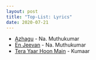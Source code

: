 ```yaml
---
layout: post
title: "Top-List: Lyrics"
date: 2020-07-21
---
```


* [Azhagu](https://www.youtube.com/watch?v=xdhY-uRL0Gw) - Na. Muthukumar
* [En Jeevan](https://www.youtube.com/watch?v=H3GhtM8V-dU) - Na. Muthukumar
* [Tera Yaar Hoon Main](https://www.youtube.com/watch?v=kH__u3TDCdk) - Kumaar 
